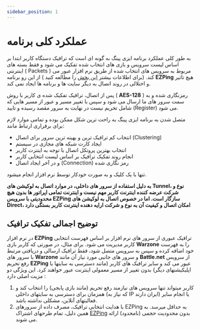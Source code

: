 ```yaml
---
sidebar_position: 1
---
```


# عملکرد کلی برنامه


به طور کلی عملکرد برنامه ایزی پینگ به گونه ای است که ترافیک دستگاه کاربر ابتدا بر اساس لیست سرویس و بازی های انتخاب شده تفکیک می شود و فقط بسته های اینترنتی ( Packets ) مربوط به سرویس های انتخاب شده از طریق نرم افزار عبور می کند. (برای اطلاعات بیشتر [این بخش](https://docs.ezping.ir/how-it-works/overview#:~:text=%D8%AA%D9%88%D8%B6%DB%8C%D8%AD%20%D8%A7%D8%AC%D9%85%D8%A7%D9%84%DB%8C%20%D8%AA%D9%81%DA%A9%DB%8C%DA%A9%20%D8%AA%D8%B1%D8%A7%D9%81%DB%8C%DA%A9) را مطالعه کنید ) از این رو برنامه **EZPing** هیچ تاثیر و اختلالی در روند اتصال به دیگر سایت ها و برنامه ها ایجاد نمی کند. 

پس از اتصال، ترافیک تفکیک شده ی کاربر با روش ( **AES-128** ) رمزنگاری شده و به سمت سرور های ما ارسال می شود و سپس با تغییر مسیر و عبور از مسیر هایی که شامل تحریم نیست در نهایت به سرور مقصد رسیده و تایید (Register) می شود.

متصل شدن به برنامه ایزی پینگ به راحت ترین شکل ممکن بوده و تمامی موارد لازم برای برقراری ارتباط مانند:

- انتخاب کم ترافیک ترین و بهینه ترین سرور برای اتصال (Clustering)
- ایجاد کارت شبکه های مجازی در سیستم   
- انتخاب بهترین پروتکل اتصال با توجه به اینترت کاربر
- انجام روند تفکیک ترافیک بر اساس لیست انتخابی کاربر 
- و در آخر ایجاد اتصال (Connection) رمز نگاری شده

تنها با یک کلیک و به صورت خودکار توسط نرم افزار انجام میشود.


**به دلیل استفاده از سرور های داخلی، در موارد اتصال به لوکیشن های Tunnel، نوع و شرکت عرضه کننده اینترنت کاربر مهم نیست و اینترنت تمامی اپراتور ها بدون هیچ محدودیتی با سرویس EZPing سازگار است. اما در خصوص اتصال به لوکیشن های Direct، امکان اتصال و کیفیت آن به نوع و شرکت ارایه دهنده اینترنت کاربر بستگی دارد**



## توضیح اجمالی تفکیک ترافیک

در نرم افزار **EZPing** ترافیک عبوری از سرور های نرم افزار بر اساس فهرست انتخابی کاربر مدیریت می شود. برای مثال، در صورتی که کاربر بازی **Warzone** را به فهرست خود اضافه کرده و سپس به سرویس متصل شود، فقط ترافیک ارسالی و دریافتی مرتبط با سرور های **Warzone** و سرور های جانبی مورد نیاز آن مانند **Battle.net** از سرویس رفع تحریم **EZPing** عبور می کند و سایر ترافیک های کاربر (مانند دسترسی به سایتها یا اپلیکیشنهای دیگر) بدون تغییر از مسیر معمولی اینترنت عبور خواهند کرد.
این ویژگی دو مزیت اصلی دارد :

1.  کاربر میتواند تنها سرویس های نیازمند رفع تحریم (مانند بازی پابجی) را انتخاب کند و همزمان برای دسترسی به سایتهای داخلی (که نیاز به IP ایران دارند) یا انجام سایر فعالیتهای آنلاین، مشکلی نداشته باشد.
2. با هدایت انتخابی ترافیک، مصرف داده از سرورهای EZPing به حداقل میرسد. به همین دلیل، تمام طرحهای اشتراک [EZPing](https://ezping.ir/) بدون محدودیت حجمی (نامحدود) ارائه می شوند.
